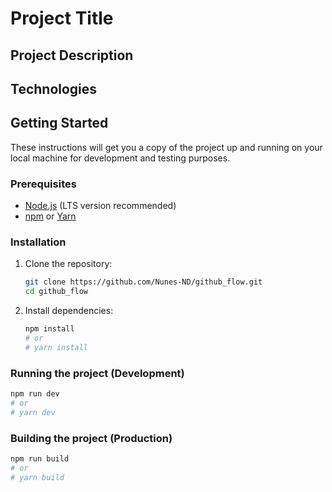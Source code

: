 # Project Title

## Project Description

## Technologies

## Getting Started

These instructions will get you a copy of the project up and running on your local machine for development and testing purposes.

### Prerequisites

*   [Node.js](https://nodejs.org/) (LTS version recommended)
*   [npm](https://www.npmjs.com/) or [Yarn](https://yarnpkg.com/)

### Installation

1.  Clone the repository:
    ```bash
    git clone https://github.com/Nunes-ND/github_flow.git
    cd github_flow
    ```
2.  Install dependencies:
    ```bash
    npm install
    # or
    # yarn install
    ```

### Running the project (Development)

```bash
npm run dev 
# or
# yarn dev
```

### Building the project (Production)

```bash
npm run build
# or
# yarn build
```
